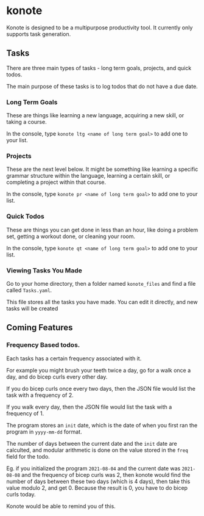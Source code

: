 # konote 

Konote is designed to be a multipurpose productivity tool. It currently only supports task generation.

## Tasks

There are three main types of tasks - long term goals, projects, and quick todos. 

The main purpose of these tasks is to log todos that do not have a due date. 

### Long Term Goals
These are things like learning a new language, acquiring a new skill, or taking a course.

In the console, type `konote ltg <name of long term goal>` to add one to your list.

### Projects
These are the next level below. 
It might be something like learning a specific grammar structure within the language, learning a certain skill, or completing a project within that course.

In the console, type `konote pr <name of long term goal>` to add one to your list.

### Quick Todos
These are things you can get done in less than an hour, like doing a problem set,
getting a workout done, or cleaning your room.

In the console, type `konote qt <name of long term goal>` to add one to your list.

### Viewing Tasks You Made
Go to your home directory, then a folder named `konote_files` and find a file called `Tasks.yaml`.

This file stores all the tasks you have made. You can edit it directly, and new tasks will be created

## Coming Features

### Frequency Based todos. 

Each tasks has a certain frequency associated with it.

For example you might brush your teeth twice a day, go for a walk once a day, and do bicep curls every other day.

If you do bicep curls once every two days, then the JSON file would list the task with a frequency of 2.

If you walk every day, then the JSON file would list the task with a frequency of 1.

The program stores an `init` date, which is the date of when you first ran the program in `yyyy-mm-dd` format.

The number of days between the current date and the `init` date are calculted, and modular arithmetic is
done on the value stored in the `freq` field for the todo. 

Eg. if you initialized the program `2021-08-04` and the current date was `2021-08-08` and the frequency of bicep curls was 2, then konote would find the number of days between these two days (which is 4 days), then take this value modulo 2, and get 0. Because the result is 0, you have to do bicep curls today.

Konote would be able to remind you of this.


